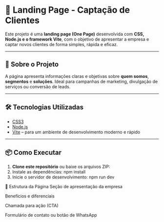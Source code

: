 # 🚀 Landing Page - Captação de Clientes

Este projeto é uma **landing page (One Page)** desenvolvida com **CSS, Node.js e o framework Vite**, com o objetivo de apresentar a empresa e captar novos clientes de forma simples, rápida e eficaz.

---

## 📌 Sobre o Projeto

A página apresenta informações claras e objetivas sobre **quem somos**, **segmentos** e **soluções**. Ideal para campanhas de marketing, divulgação de serviços ou conversão de leads.

---

## 🛠️ Tecnologias Utilizadas

- [CSS3](https://developer.mozilla.org/pt-BR/docs/Web/CSS)
- [Node.js](https://nodejs.org/)
- [Vite](https://vitejs.dev/) – para um ambiente de desenvolvimento moderno e rápido

---

## 📦 Como Executar

1. **Clone este repositório** ou baixe os arquivos ZIP:
2. Instale as dependências:
   npm install
4. Inicie o servidor de desenvolvimento:
   npm run dev

🧾 Estrutura da Página
Seção de apresentação da empresa

Benefícios e diferenciais

Chamada para ação (CTA)

Formulário de contato ou botão de WhatsApp

